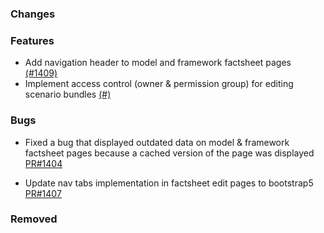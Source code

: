### Changes

### Features
- Add navigation header to model and framework factsheet pages [(#1409)](https://github.com/OpenEnergyPlatform/oeplatform/pull/1409)
- Implement access control (owner & permission group) for editing scenario bundles [(#)](https://github.com/OpenEnergyPlatform/oeplatform/pull/)

### Bugs
- Fixed a bug that displayed outdated data on model & framework factsheet pages because a cached version of the page was displayed [PR#1404](https://github.com/OpenEnergyPlatform/oeplatform/pull/1404)

- Update nav tabs implementation in factsheet edit pages to bootstrap5  [PR#1407](https://github.com/OpenEnergyPlatform/oeplatform/pull/1407)

### Removed
